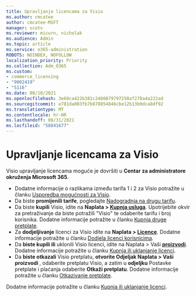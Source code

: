 ```yaml
---
title: Upravljanje licencama za Visio
ms.author: cmcatee
author: cmcatee-MSFT
manager: scotv
ms.reviewer: micurn, nicholak
ms.audience: Admin
ms.topic: article
ms.service: o365-administration
ROBOTS: NOINDEX, NOFOLLOW
localization_priority: Priority
ms.collection: Adm_O365
ms.custom:
- commerce_licensing
- "9002419"
- "5116"
ms.date: 08/10/2021
ms.openlocfilehash: 3e60ca422b381c2480879797250af278a4a222ad
ms.sourcegitcommit: e781da003fb7b878854846cbe12b13b9dca8df92
ms.translationtype: MT
ms.contentlocale: hr-HR
ms.lasthandoff: 08/31/2021
ms.locfileid: "58841677"
---
```

# <a name="visio-license-management"></a>Upravljanje licencama za Visio

Visio upravljanje licencama moguće je dovršiti u **Centar za administratore okruženja Microsoft 365**.

- Dodatne informacije o razlikama između tarifa 1 i 2 za Visio potražite u članku [Usporedba mogućnosti za Visio](https://www.microsoft.com/microsoft-365/visio/microsoft-visio-plans-and-pricing-compare-visio-options?rtc=1).
- Da biste **promijenili tarife**, pogledajte [Nadogradnja na drugu tarifu](https://docs.microsoft.com/microsoft-365/commerce/subscriptions/upgrade-to-different-plan).
- Da biste **kupili** Visio, idite na **Naplata > [Kupnja usluga](https://go.microsoft.com/fwlink/p/?linkid=868433)**. Upotrijebite okvir za pretraživanje da biste potražili "Visio" te odaberite tarifu i broj korisnika. Dodatne informacije potražite u članku [Kupnja druge pretplate](https://docs.microsoft.com/microsoft-365/commerce/try-or-buy-microsoft-365#buy-a-different-subscription).
- Za **dodjeljivanje** licenci za Visio idite na **Naplata > [Licence](https://go.microsoft.com/fwlink/p/?linkid=842264)**. Dodatne informacije potražite u članku [Dodjela licenci korisnicima](https://docs.microsoft.com/microsoft-365/admin/manage/assign-licenses-to-users).
- Da **biste kupili ili** uklonili Visio licenci, idite na Naplata > Vaši **[proizvodi](https://go.microsoft.com/fwlink/p/?linkid=842054)**. Dodatne informacije potražite u članku [Kupnja ili uklanjanje licenci](https://docs.microsoft.com/microsoft-365/commerce/licenses/buy-licenses#buy-or-remove-licenses-for-your-business-subscription).
- Da **biste otkazali** Visio pretplatu, **otvorite Odjeljak Naplata > Vaši proizvodi [](https://go.microsoft.com/fwlink/p/?linkid=842054)**, odaberite pretplatu Visio, a zatim u **odjeljku** Postavke pretplate i plaćanja odaberite **Otkaži pretplatu**. Dodatne informacije potražite u članku [Otkazivanje pretplate](https://docs.microsoft.com/microsoft-365/commerce/subscriptions/cancel-your-subscription).

Dodatne informacije potražite u članku [Kupnja ili uklanjanje licenci](https://docs.microsoft.com/microsoft-365/commerce/licenses/buy-licenses).